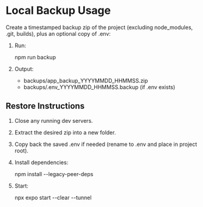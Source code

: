 Local Backup Usage
===================

Create a timestamped backup zip of the project (excluding node_modules, .git, builds), plus an optional copy of .env:

1) Run:

   npm run backup

2) Output:

   - backups/app_backup_YYYYMMDD_HHMMSS.zip
   - backups/.env_YYYYMMDD_HHMMSS.backup (if .env exists)

Restore Instructions
--------------------

1) Close any running dev servers.
2) Extract the desired zip into a new folder.
3) Copy back the saved .env if needed (rename to .env and place in project root).
4) Install dependencies:

   npm install --legacy-peer-deps

5) Start:

   npx expo start --clear --tunnel


